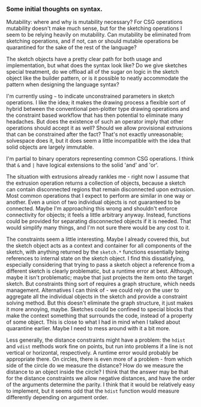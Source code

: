 ### Some initial thoughts on syntax.

Mutability: where and why is mutability necessary? For CSG operations mutability doesn't make much
sense, but for the sketching operations I seem to be relying heavily on mutability. Can mutability
be eliminated from sketching operations, and if not, can or should mutable operations be quarantined
for the sake of the rest of the language?

The sketch objects have a pretty clear path for both usage and implementation, but what does the
syntax look like? Do we give sketches special treatment, do we offload all of the sugar on logic in
the sketch object like the builder pattern, or is it possible to neatly accommodate the pattern when
designing the language syntax?

I'm currently using `~` to indicate unconstrained parameters in sketch operations. I like the idea;
it makes the drawing process a flexible sort of hybrid between the conventional pen-plotter type
drawing operations and the constraint based workflow that has then potential to eliminate many
headaches. But does the existence of such an operator imply that other operations should accept it
as well? Should we allow provisional extrusions that can be constrained after the fact? That's not
exactly unreasonable; solvespace does it, but it does seem a little incompatible with the idea that
solid objects are largely immutable.

I'm partial to binary operators representing common CSG operations. I think that `&` and `|` have
logical extensions to the solid 'and' and 'or'.

The situation with extrusions already rankles me - right now I assume that the extrusion operation
returns a collection of objects, because a sketch can contain disconnected regions that remain
disconnected upon extrusion. Most common operations that I expect to perform are similar in one way
or another. Even a union of two individual objects is not guaranteed to be connected. Maybe I'm
approaching this wrong and shouldn't enforce connectivity for objects; it feels a little arbitrary
anyway. Instead, functions could be provided for separating disconnected objects if it is needed.
That would simplify many things, and I'm not sure there would be any cost to it.

The constraints seem a little interesting. Maybe I already covered this, but the sketch object acts
as a context and container for all components of the sketch, with anything returned by the
`sketch.*` functions essentially being references to internal state on the sketch object.  I find
this dissatisfying, especially considering that trying to pass a sketch object a reference from a
different sketch is clearly problematic, but a runtime error at best. Although, maybe it isn't
problematic; maybe that just projects the item onto the target sketch. But constraints thing sort of
requires a graph structure, which needs management. Alternatives I can think of - we could rely on
the user to aggregate all the individual objects in the sketch and provide a constraint solving
method. But this doesn't eliminate the graph structure, it just makes it more annoying, maybe.
Sketches could be confined to special blocks that make the context something that surrounds the
code, instead of a property of some object. This is close to what I had in mind when I talked about
quarantine earlier. Maybe I need to mess around with it a bit more.

Less generally, the distance constraints might have a problem: the `hdist` and `vdist` methods work
fine on points, but run into problems if a line is not vertical or horizontal, respectively. A
runtime error would probably be appropriate there. On circles, there is even more of a problem -
from which side of the circle do we measure the distance? How do we measure the distance to an
object inside the circle? I think that the answer may be that for the distance constraints we allow
negative distances, and have the order of the arguments determine the parity. I think that it would
be relatively easy to implement, but it seems odd that the `hdist` function would measure
differently depending on argument order.


